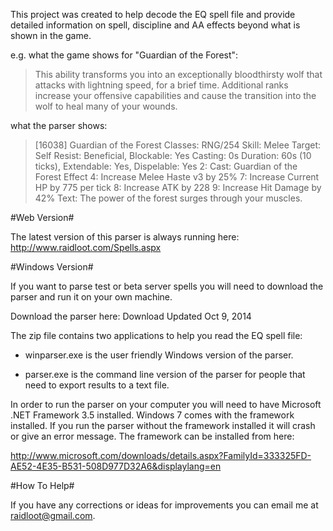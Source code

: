 This project was created to help decode the EQ spell file and provide detailed information on spell, discipline and AA effects beyond what is shown in the game.

e.g. what the game shows for "Guardian of the Forest":

>This ability transforms you into an exceptionally bloodthirsty wolf that attacks
>with lightning speed, for a brief time. Additional ranks increase your offensive
>capabilities and cause the transition into the wolf to heal many of your wounds.

what the parser shows:

>[16038] Guardian of the Forest
>Classes: RNG/254
>Skill: Melee
>Target: Self
>Resist: Beneficial, Blockable: Yes
>Casting: 0s
>Duration: 60s (10 ticks), Extendable: Yes, Dispelable: Yes
>2: Cast: Guardian of the Forest Effect
>4: Increase Melee Haste v3 by 25%
>7: Increase Current HP by 775 per tick
>8: Increase ATK by 228
>9: Increase Hit Damage by 42%
>Text: The power of the forest surges through your muscles.


#Web Version#

The latest version of this parser is always running here: http://www.raidloot.com/Spells.aspx


#Windows Version#

If you want to parse test or beta server spells you will need to download the parser and run it on your own machine.

Download the parser here: Download Updated Oct 9, 2014

The zip file contains two applications to help you read the EQ spell file:

- winparser.exe is the user friendly Windows version of the parser.

- parser.exe is the command line version of the parser for people that need to export results to a text file.

In order to run the parser on your computer you will need to have Microsoft .NET Framework 3.5 installed. Windows 7 comes with the framework installed. If you run the parser without the framework installed it will crash or give an error message. The framework can be installed from here:

http://www.microsoft.com/downloads/details.aspx?FamilyId=333325FD-AE52-4E35-B531-508D977D32A6&displaylang=en


#How To Help#

If you have any corrections or ideas for improvements you can email me at raidloot@gmail.com.
